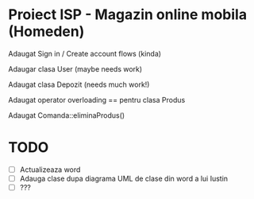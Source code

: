# Proiect ISP - Magazin online mobila (Homeden)

Adaugat Sign in / Create account flows (kinda)

Adaugar clasa User (maybe needs work)

Adaugat clasa Depozit (needs much work!)

Adaugat operator overloading == pentru clasa Produs

Adaugat Comanda::eliminaProdus()

# TODO
- [ ] Actualizeaza word
- [ ] Adauga clase dupa diagrama UML de clase din word a lui Iustin
- [ ] ???